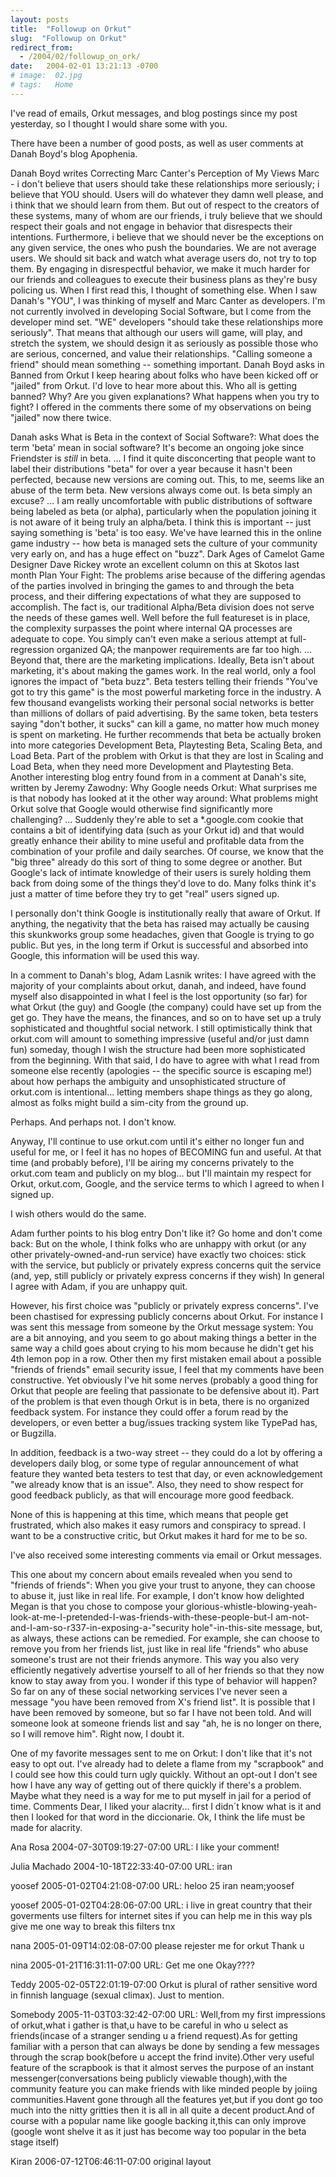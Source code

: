 ```yaml
---
layout: posts
title:  "Followup on Orkut"
slug:  "Followup on Orkut"
redirect_from:
  - /2004/02/followup_on_ork/
date:   2004-02-01 13:21:13 -0700
# image:  02.jpg
# tags:   Home
---
```


I've read of emails, Orkut messages, and blog postings since my post yesterday, so I thought I would share some with you.

There have been a number of good posts, as well as user comments at Danah Boyd's blog Apophenia.

Danah Boyd writes Correcting Marc Canter's Perception of My Views
Marc - i don't believe that users should take these relationships more seriously; i believe that YOU should. Users will do whatever they damn well please, and i think that we should learn from them. But out of respect to the creators of these systems, many of whom are our friends, i truly believe that we should respect their goals and not engage in behavior that disrespects their intentions. Furthermore, i believe that we should never be the exceptions on any given service, the ones who push the boundaries. We are not average users. We should sit back and watch what average users do, not try to top them. By engaging in disrespectful behavior, we make it much harder for our friends and colleagues to execute their business plans as they're busy policing us.
When I first read this, I thought of something else. When I saw Danah's "YOU", I was thinking of myself and Marc Canter as developers. I'm not currently involved in developing Social Software, but I come from the developer mind set. "WE" developers "should take these relationships more seriously". That means that although our users will game, will play, and stretch the system, we should design it as seriously as possible those who are serious, concerned, and value their relationships. "Calling someone a friend" should mean something -- something important.
Danah Boyd asks in Banned from Orkut
I keep hearing about folks who have been kicked off or "jailed" from Orkut. I'd love to hear more about this. Who all is getting banned? Why? Are you given explanations? What happens when you try to fight?
I offered in the comments there some of my observations on being "jailed" now there twice.

Danah asks What is Beta in the context of Social Software?:
What does the term 'beta' mean in social software? It's become an ongoing joke since Friendster is *still* in beta.
...
I find it quite disconcerting that people want to label their distributions "beta" for over a year because it hasn't been perfected, because new versions are coming out. This, to me, seems like an abuse of the term beta. New versions always come out. Is beta simply an excuse?
...
I am really uncomfortable with public distributions of software being labeled as beta (or alpha), particularly when the population joining it is not aware of it being truly an alpha/beta.
I think this is important -- just saying something is 'beta' is too easy. We've have learned this in the online game industry -- how beta is managed sets the culture of your community very early on, and has a huge effect on "buzz". Dark Ages of Camelot Game Designer Dave Rickey wrote an excellent column on this at Skotos last month Plan Your Fight:
The problems arise because of the differing agendas of the parties involved in bringing the games to and through the beta process, and their differing expectations of what they are supposed to accomplish. The fact is, our traditional Alpha/Beta division does not serve the needs of these games well. Well before the full featureset is in place, the complexity surpasses the point where internal QA processes are adequate to cope. You simply can't even make a serious attempt at full-regression organized QA; the manpower requirements are far too high.
...
Beyond that, there are the marketing implications. Ideally, Beta isn't about marketing, it's about making the games work. In the real world, only a fool ignores the impact of "beta buzz". Beta testers telling their friends "You've got to try this game" is the most powerful marketing force in the industry. A few thousand evangelists working their personal social networks is better than millions of dollars of paid advertising. By the same token, beta testers saying "don't bother, it sucks" can kill a game, no matter how much money is spent on marketing.
He further recommends that beta be actually broken into more categories Development Beta, Playtesting Beta, Scaling Beta, and Load Beta. Part of the problem with Orkut is that they are lost in Scaling and Load Beta, when they need more Development and Playtesting Beta.
Another interesting blog entry found from in a comment at Danah's site, written by Jeremy Zawodny: Why Google needs Orkut:
What surprises me is that nobody has looked at it the other way around: What problems might Orkut solve that Google would otherwise find significantly more challenging?
...
Suddenly they're able to set a *.google.com cookie that contains a bit of identifying data (such as your Orkut id) and that would greatly enhance their ability to mine useful and profitable data from the combination of your profile and daily searches.
Of course, we know that the "big three" already do this sort of thing to some degree or another. But Google's lack of intimate knowledge of their users is surely holding them back from doing some of the things they'd love to do. Many folks think it's just a matter of time before they try to get "real" users signed up.

I personally don't think Google is institutionally really that aware of Orkut. If anything, the negativity that the beta has raised may actually be causing this skunkworks group some headaches, given that Google is trying to go public. But yes, in the long term if Orkut is successful and absorbed into Google, this information will be used this way.

In a comment to Danah's blog, Adam Lasnik writes:
I have agreed with the majority of your complaints about orkut, danah, and indeed, have found myself also disappointed in what I feel is the lost opportunity (so far) for what Orkut (the guy) and Google (the company) could have set up from the get go. They have the means, the finances, and so on to have set up a truly sophisticated and thoughtful social network. I still optimistically think that orkut.com will amount to something impressive (useful and/or just damn fun) someday, though I wish the structure had been more sophisticated from the beginning.
With that said, I do have to agree with what I read from someone else recently (apologies -- the specific source is escaping me!) about how perhaps the ambiguity and unsophisticated structure of orkut.com is intentional... letting members shape things as they go along, almost as folks might build a sim-city from the ground up.

Perhaps. And perhaps not. I don't know.

Anyway, I'll continue to use orkut.com until it's either no longer fun and useful for me, or I feel it has no hopes of BECOMING fun and useful. At that time (and probably before), I'll be airing my concerns privately to the orkut.com team and publicly on my blog... but I'll maintain my respect for Orkut, orkut.com, Google, and the service terms to which I agreed to when I signed up.

I wish others would do the same.

Adam further points to his blog entry Don't like it? Go home and don't come back:
But on the whole, I think folks who are unhappy with orkut (or any other privately-owned-and-run service) have exactly two choices:
stick with the service, but publicly or privately express concerns
quit the service (and, yep, still publicly or privately express concerns if they wish)
In general I agree with Adam, if you are unhappy quit.

However, his first choice was "publicly or privately express concerns". I've been chastised for expressing publicly concerns about Orkut. For instance I was sent this message from someone by the Orkut message system:
You are a bit annoying, and you seem to go about making things a better in the same way a child goes about crying to his mom because he didn't get his 4th lemon pop in a row.
Other then my first mistaken email about a possible "friends of friends" email security issue, I feel that my comments have been constructive. Yet obviously I've hit some nerves (probably a good thing for Orkut that people are feeling that passionate to be defensive about it).
Part of the problem is that even though Orkut is in beta, there is no organized feedback system. For instance they could offer a forum read by the developers, or even better a bug/issues tracking system like TypePad has, or Bugzilla.

In addition, feedback is a two-way street -- they could do a lot by offering a developers daily blog, or some type of regular announcement of what feature they wanted beta testers to test that day, or even acknowledgement "we already know that is an issue". Also, they need to show respect for good feedback publicly, as that will encourage more good feedback.

None of this is happening at this time, which means that people get frustrated, which also makes it easy rumors and conspiracy to spread. I want to be a constructive critic, but Orkut makes it hard for me to be so.

I've also received some interesting comments via email or Orkut messages.

This one about my concern about emails revealed when you send to "friends of friends":
When you give your trust to anyone, they can choose to abuse it, just like in real life. For example, I don't know how delighted Megan is that you chose to compose your glorious-whistle-blowing-yeah-look-at-me-I-pretended-I-was-friends-with-these-people-but-I am-not-and-I-am-so-r337-in-exposing-a-"security hole"-in-this-site message, but, as always, these actions can be remedied. For example, she can choose to remove you from her friends list, just like in real life "friends" who abuse someone's trust are not their friends anymore. This way you also very efficiently negatively advertise yourself to all of her friends so that they now know to stay away from you.
I wonder if this type of behavior will happen? So far on any of these social networking services I've never seen a message "you have been removed from X's friend list". It is possible that I have been removed by someone, but so far I have not been told. And will someone look at someone friends list and say "ah, he is no longer on there, so I will remove him". Right now, I doubt it.

One of my favorite messages sent to me on Orkut:
I don't like that it's not easy to opt out. I've already had to delete a flame from my "scrapbook" and I could see how this could turn ugly quickly. Without an opt-out I don't see how I have any way of getting out of there quickly if there's a problem. Maybe what they need is a way for me to put myself in jail for a period of time.
Comments
Dear, I liked your alacrity... first I didn´t know what is it and then I looked for that word in the diccionarie. Ok, I think the life must be made for alacrity.

Ana Rosa 2004-07-30T09:19:27-07:00
URL: I like your comment!

Julia Machado 2004-10-18T22:33:40-07:00
URL: iran

yoosef 2005-01-02T04:21:08-07:00
URL: heloo 25 iran neam;yoosef

yoosef 2005-01-02T04:28:06-07:00
URL: i live in great country that their goverments use filters for internet sites if you can help me in this way pls give me one way to break this filters tnx

nana 2005-01-09T14:02:08-07:00
please rejester me for orkut Thank u

nina 2005-01-21T16:31:11-07:00
URL: Get me one Okay????

Teddy 2005-02-05T22:01:19-07:00
Orkut is plural of rather sensitive word in finnish language (sexual climax). Just to mention.

Somebody 2005-11-03T03:32:42-07:00
URL: Well,from my first impressions of orkut,what i gather is that,u have to be careful in who u select as friends(incase of a stranger sending u a friend request).As for getting familiar with a person that can always be done by sending a few messages through the scrap book(before u accept the frind invite).Other very useful feature of the scrapbook is that it almost serves the purpose of an instant messenger(conversations being publicly viewable though),with the community feature you can make friends with like minded people by joiing communities.Havent gone through all the features yet,but if you dont go too much into the nitty gritties then it is all in all quite a decent product.And of course with a popular name like google backing it,this can only improve (google wont shelve it as it just has become way too popular in the beta stage itself)

Kiran 2006-07-12T06:46:11-07:00
original layout

